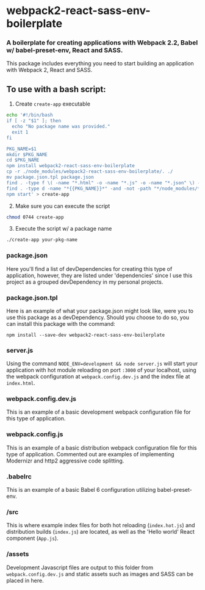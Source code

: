# webpack2-react-sass-env-boilerplate
### A boilerplate for creating applications with Webpack 2.2, Babel w/ babel-preset-env, React and SASS.

This package includes everything you need to start building an application with
Webpack 2, React and SASS.

## To use with a bash script:
1. Create `create-app` executable
```sh
echo '#!/bin/bash
if [ -z "$1" ]; then
  echo "No package name was provided."
  exit 1
fi

PKG_NAME=$1
mkdir $PKG_NAME
cd $PKG_NAME
npm install webpack2-react-sass-env-boilerplate
cp -r ./node_modules/webpack2-react-sass-env-boilerplate/. ./
mv package.json.tpl package.json
find . -type f \( -name "*.html" -o -name "*.js" -o -name "*.json" \) -and -not -path "*/node_modules/*" -exec sed -i -e "s/{{PKG_NAME}}/${PKG_NAME}/g" {} \;;
find . -type d -name "*{{PKG_NAME}}*" -and -not -path "*/node_modules/*" -exec rename "s/(.*)\{\{PKG_NAME\}\}/\$1${PKG_NAME}/" {} \;;
npm start' > create-app
```

2. Make sure you can execute the script
```sh 
chmod 0744 create-app
```

3. Execute the script w/ a package name
```sh
./create-app your-pkg-name
```

### package.json
Here you'll find a list of devDependencies for creating this type of
application, however, they are listed under 'dependencies' since I use this
project as a grouped devDependency in my personal projects.


### package.json.tpl
Here is an example of what your package.json might look like, were you to
use this package as a devDependency. Should you choose to do so, you can
install this package with the command:

`npm install --save-dev webpack2-react-sass-env-boilerplate`


### server.js
Using the command `NODE_ENV=development && node server.js` will start your
application with hot module reloading on port `:3000` of your localhost, using
the webpack configuration at `webpack.config.dev.js` and the index file at
`index.html`.


### webpack.config.dev.js
This is an example of a basic development webpack configuration file for this
type of application.


### webpack.config.js
This is an example of a basic distribution webpack configuration file for this
type of application. Commented out are examples of implementing Modernizr and
http2 aggressive code splitting.


### .babelrc
This is an example of a basic Babel 6 configuration utilizing babel-preset-env.


### /src
This is where example index files for both hot reloading (`index.hot.js`) and
distribution builds (`index.js`) are located, as well as the 'Hello world'
React component (`App.js`).


### /assets
Development Javascript files are output to this folder from
`webpack.config.dev.js` and static assets such as images and SASS can be
placed in here.

